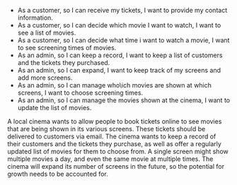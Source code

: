 - As a customer, so I can receive my tickets, I want to provide my contact information.
- As a customer, so I can decide which movie I want to watch, I want to see a list of movies.
- As a customer, so I can decide what time i want to watch a movie, I want to see screening times of movies.
- As an admin, so I can keep a record, I want to keep a list of customers and the tickets they purchased.
- As an admin, so I can expand, I want to keep track of my screens and add more screens.
- As an admin, so I can manage who\ich movies are shown at which screens, I want to choose screening times.
- As an admin, so I can manage the movies shown at the cinema, I want to update the list of movies.





A local cinema wants to allow people to book tickets online to see movies that are being shown in its various screens. These tickets should be delivered to customers via email. The cinema wants to keep a record of their customers and the tickets they purchase, as well as offer a regularly updated list of movies for them to choose from. A single screen might show multiple movies a day, and even the same movie at multiple times. The cinema will expand its number of screens in the future, so the potential for growth needs to be accounted for.
